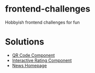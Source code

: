 # frontend-challenges
Hobbyish frontend challenges for fun

# Solutions

- [QR Code Component](https://ajjr.github.io/frontend-challenges/qr-code-component/)
- [Interactive Rating Component](https://ajjr.github.io/frontend-challenges/interactive-rating-component/)
- [News Homepage](https://ajjr.github.io/frontend-challenges/news-homepage/)